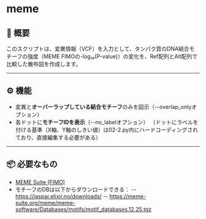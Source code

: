 # meme

## 🧬 概要

このスクリプトは、変異情報（VCF）を入力として、タンパク質のDNA結合モチーフの強度（MEME FIMOの-log₁₀(P-value)）の変化を、Ref配列とAlt配列で比較した散布図を作成します。


---

## ⚙️ 機能

- 変異と**オーバーラップしている結合モチーフ**のみを図示（--overlap_onlyオプション）
- 各ドットに**モチーフIDを表示**（--no_labelオプション）
（ドットにラベルを付ける基準（X軸、Y軸のしきい値）は02-2.py内にハードコーディングされており、直接編集する必要がある）


---

## 📦 必要なもの
- [MEME Suite (FIMO)](https://meme-suite.org/)
- モチーフのDBは以下からダウンロードできる：
-- https://jaspar.elixir.no/downloads/
-- https://meme-suite.org/meme/meme-software/Databases/motifs/motif_databases.12.25.tgz
  

